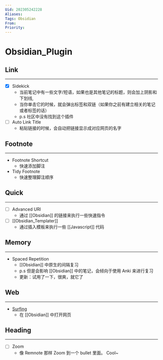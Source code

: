 ```yaml
---
Uid: 202305242228
Aliases: 
Tags: Obsidian 
From: 
Priority: 
---
```

# Obsidian_Plugin

## Link
---
- [x] Sidekick
	- 当前笔记中有一些文字/短语，如果也是其他笔记的标题，则会加上阴影和下划线,
	- 当你单击它的时候，就会弹出标签和双链（如果你之前有建立相关的笔记或者标签的话）
	- p.s 社区中没有找到这个插件
- [ ] Auto Link Title 
	- 粘贴链接的时候，会自动把链接显示成对应网页的名字

## Footnote
---
- Footnote Shortcut
	- 快速添加脚注
- Tidy Footnote
	- 快速整理脚注顺序
 
## Quick
---
- [ ] Advanced URI
	- 通过 [[Obsidian]] 的链接来执行一些快速指令
 - [ ] [[Obsidian_Templater]]
	 - 通过插入模板来执行一些 [[Javascript]] 代码

## Memory
---
- Spaced Repetition
	- [[Obsidian]] 中原生的间隔复习
	- p.s 但是会影响 [[Obsidian]] 中的笔记，会倾向于使用 Anki 来进行复习
	- 更新：试用了一下，很爽，就它了

## Web
---
- [Surfing](https://github.com//PKM-er/Obsidian-Surfing)
	- 在 [[Obsidian]] 中打开网页

## Heading
---
- [ ] Zoom
	- 像 Remnote 那样 Zoom 到一个 bullet 里面。 Cool~